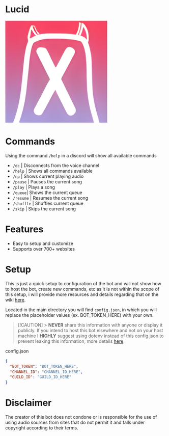 # Lucid

![LucidImage](https://github.com/josephdorman/lucid/blob/main/src/assets/lucidbot.jpg)

# Commands

Using the command `/help` in a discord will show all available commands

- `/dc` | Disconnects from the voice channel
- `/help` | Shows all commands available
- `/np` | Shows current playing audio
- `/pause` | Pauses the current song
- `/play` | Plays a song
- `/queue`| Shows the current queue
- `/resume` | Resumes the current song
- `/shuffle` | Shuffles current queue
- `/skip` | Skips the current song

# Features

- Easy to setup and customize
- Supports over 700+ websites

# Setup

This is just a quick setup to configuration of the bot and will not show how to host the bot, create new commands, etc as it is not within the scope of this setup, i will provide more resources and details regarding that on the wiki [here](https://github.com/josephdorman/lucid/wiki).

Located in the main directory you will find `config.json`, in which you will replace the placeholder values (ex. BOT_TOKEN_HERE) with your own.

> [!CAUTION] > **NEVER** share this information with anyone or display it publicly. If you intend to host this bot elsewhere and not on your host machine I **HIGHLY** suggest using dotenv instead of this config.json to prevent leaking this information, more details [here](https://github.com/josephdorman/lucid/wiki).

config.json

```json
{
  "BOT_TOKEN": "BOT_TOKEN_HERE",
  "CHANNEL_ID": "CHANNEL_ID_HERE",
  "GUILD_ID": "GUILD_ID_HERE"
}
```

# Disclaimer

The creator of this bot does not condone or is responsible for the use of using audio sources from sites that do not permit it and falls under copyright according to their terms.
